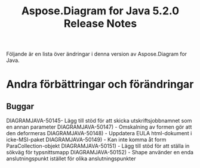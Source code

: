 ﻿---
title: Aspose.Diagram for Java 5.2.0 Release Notes
type: docs
weight: 80
url: /sv/java/aspose-diagram-for-java-5-2-0-release-notes/
---
Följande är en lista över ändringar i denna version av Aspose.Diagram for Java.
# **Andra förbättringar och förändringar**
## **Buggar**
DIAGRAMJAVA-50145- Lägg till stöd för att skicka utskriftsjobbnamnet som en annan parameter
DIAGRAMJAVA-50147) - Omskalning av formen gör att den deformeras
DIAGRAMJAVA-50148) - Uppdatera EULA html-dokument i icke-MSI-paket
DIAGRAMJAVA-50149) - Kan inte komma åt form ParaCollection-objekt
DIAGRAMJAVA-50151) - Lägg till stöd för att ställa in sökväg för typsnittsmapp
DIAGRAMJAVA-50152) - Shape använder en enda anslutningspunkt istället för olika anslutningspunkter
